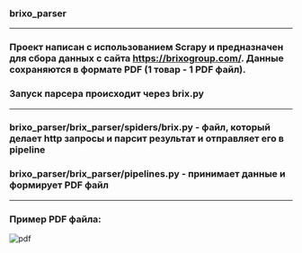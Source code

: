 ### brixo_parser
___
### Проект написан с использованием Scrapy и предназначен для сбора данных с сайта https://brixogroup.com/. Данные сохраняются в формате PDF (1 товар - 1 PDF файл).
### Запуск парсера происходит через brix.py
___
### brixo_parser/brix_parser/spiders/brix.py - файл, который делает http запросы и парсит результат и отправляет его в pipeline
### brixo_parser/brix_parser/pipelines.py - принимает данные и формирует PDF файл
___
### Пример PDF файла:
![pdf](https://i.ibb.co/ZLtyWnL/pdf.png)


